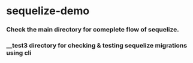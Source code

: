 # sequelize-demo

### Check the main directory for comeplete flow of sequelize.
### __test3 directory for checking & testing sequelize migrations using cli
